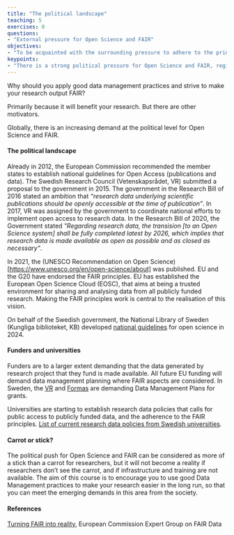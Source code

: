 ```yaml
---
title: "The political landscape"
teaching: 5
exercises: 0
questions:
- "External pressure for Open Science and FAIR"
objectives:
- "To be acquainted with the surrounding pressure to adhere to the principles of Open Science and FAIR"
keypoints:
- "There is a strong political pressure for Open Science and FAIR, regionally, nationally, locally"
---
```


Why should you apply good data management practices and strive to make your research output FAIR?

Primarily because it will benefit your research. But there are other motivators.

Globally, there is an increasing demand at the political level for Open Science and FAIR.

#### The political landscape

Already in 2012, the European Commission recommended the member states to establish national guidelines for Open Access (publications and data). The Swedish Research Council (Vetenskapsrådet, VR) submitted a proposal to the government in 2015. The government in the Research Bill of 2016 stated an ambition that _“research data underlying scientific publications should be openly accessible at the time of publication”_. In 2017, VR was assigned by the government to coordinate national efforts to implement open access to research data. In the Research Bill of 2020, the Government stated _"Regarding research data, the transision [to an Open Science system] shall be fully completed latest by 2026, which implies that research data is made available as open as possible and as closed as necessary"_.

In 2021, the (UNESCO Recommendation on Open Science)[https://www.unesco.org/en/open-science/about] was published. EU and the G20 have endorsed the FAIR principles. EU has established the European Open Science Cloud (EOSC), that aims at being a trusted environment for sharing and analysing data from all publicly funded research. Making the FAIR principles work is central to the realisation of this vision.

On behalf of the Swedish government, the National Library of Sweden (Kungliga biblioteket, KB) developed [national guidelines](https://www.kb.se/samverkan-och-utveckling/nytt-fran-kb/nyheter-samverkan-och-utveckling/2024-01-15-national-guidelines-for-promoting-open-science-in-sweden.html) for open science in 2024.

#### Funders and universities

Funders are to a larger extent demanding that the data generated by research project that they fund is made available. All future EU funding will demand data management planning where FAIR aspects are considered. In Sweden, the [VR](https://www.vr.se/english/applying-for-funding/requirements-terms-and-conditions/producing-a-data-management-plan.html) and [Formas](https://formas.se/en/start-page/applying-for-funding/how-it-works/good-to-know-before-you-apply.html#h-Openaccesstoresearchresultsanddata) are demanding Data Management Plans for grants.

Universities are starting to establish research data policies  that calls for public access to publicly funded data, and the adherence to the FAIR principles. [List of current research data policies from Swedish universities](https://data-guidelines.scilifelab.se/topics/university-rdm-resources/).

#### Carrot or stick?

The political push for Open Science and FAIR can be considered as more of a stick than a carrot for researchers, but it will not become a reality if researchers don’t see the carrot, and if infrastructure and training are not available. The aim of this course is to encourage you to use good Data Management practices to make your research easier in the long run, so that you can meet the emerging demands in this area from the society.

#### References

[Turning FAIR into reality](https://ec.europa.eu/info/sites/info/files/turning_fair_into_reality_1.pdf), European Commission Expert Group on FAIR Data